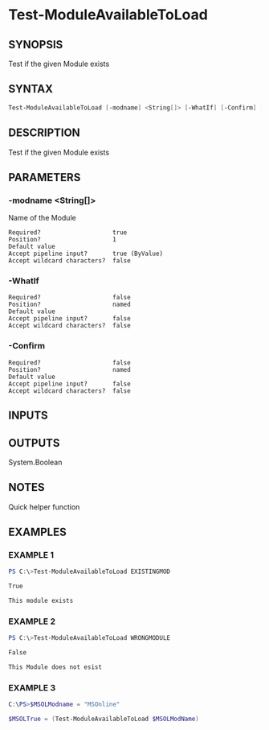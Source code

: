 ﻿# Test-ModuleAvailableToLoad
## SYNOPSIS
Test if the given Module exists

## SYNTAX
```powershell
Test-ModuleAvailableToLoad [-modname] <String[]> [-WhatIf] [-Confirm] [<CommonParameters>]
```

## DESCRIPTION
Test if the given Module exists

## PARAMETERS
### -modname <String[]>
Name of the Module
```
Required?                    true
Position?                    1
Default value
Accept pipeline input?       true (ByValue)
Accept wildcard characters?  false
```
 
### -WhatIf <SwitchParameter>

```
Required?                    false
Position?                    named
Default value
Accept pipeline input?       false
Accept wildcard characters?  false
```
 
### -Confirm <SwitchParameter>

```
Required?                    false
Position?                    named
Default value
Accept pipeline input?       false
Accept wildcard characters?  false
```

## INPUTS


## OUTPUTS
System.Boolean

## NOTES
Quick helper function

## EXAMPLES
### EXAMPLE 1
```powershell
PS C:\>Test-ModuleAvailableToLoad EXISTINGMOD

True

This module exists
```

 
### EXAMPLE 2
```powershell
PS C:\>Test-ModuleAvailableToLoad WRONGMODULE

False

This Module does not esist
```

 
### EXAMPLE 3
```powershell
C:\PS>$MSOLModname = "MSOnline"

$MSOLTrue = (Test-ModuleAvailableToLoad $MSOLModName)
```



